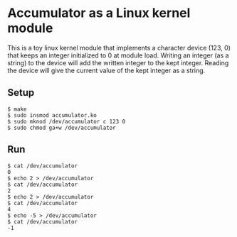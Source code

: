 # Accumulator as a Linux kernel module

This is a toy linux kernel module that implements a character device
(123, 0) that keeps an integer initialized to 0 at module load. Writing an integer (as a string) to
the device will add the written integer to the kept integer. Reading the device will
give the current value of the kept integer as a string.

## Setup

    $ make
    $ sudo insmod accumulator.ko
    $ sudo mknod /dev/accumulator c 123 0
    $ sudo chmod ga+w /dev/accumulator
    
## Run

    $ cat /dev/accumulator
    0
    $ echo 2 > /dev/accumulator
    $ cat /dev/accumulator
    2
    $ echo 2 > /dev/accumulator
    $ cat /dev/accumulator
    4
    $ echo -5 > /dev/accumulator
    $ cat /dev/accumulator
    -1
